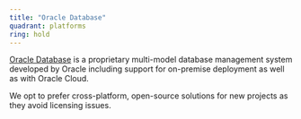 ```yaml
---
title: "Oracle Database"
quadrant: platforms
ring: hold
---
```


[Oracle Database](https://www.oracle.com/database/) is a proprietary multi-model
database management system developed by Oracle including support for on-premise
deployment as well as with Oracle Cloud.

We opt to prefer cross-platform, open-source solutions for new projects as they
avoid licensing issues.
